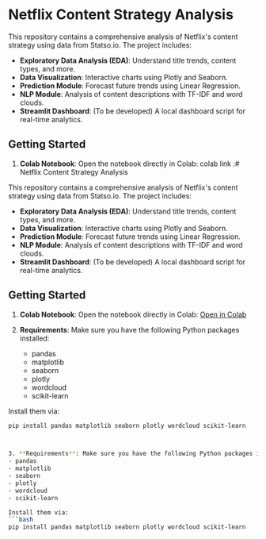 # Netflix Content Strategy Analysis

This repository contains a comprehensive analysis of Netflix's content strategy using data from Statso.io. The project includes:

- **Exploratory Data Analysis (EDA)**: Understand title trends, content types, and more.
- **Data Visualization**: Interactive charts using Plotly and Seaborn.
- **Prediction Module**: Forecast future trends using Linear Regression.
- **NLP Module**: Analysis of content descriptions with TF-IDF and word clouds.
- **Streamlit Dashboard**: (To be developed) A local dashboard script for real-time analytics.

## Getting Started

1. **Colab Notebook**: Open the notebook directly in Colab:
   colab link :# Netflix Content Strategy Analysis

This repository contains a comprehensive analysis of Netflix's content strategy using data from Statso.io. The project includes:

- **Exploratory Data Analysis (EDA)**: Understand title trends, content types, and more.
- **Data Visualization**: Interactive charts using Plotly and Seaborn.
- **Prediction Module**: Forecast future trends using Linear Regression.
- **NLP Module**: Analysis of content descriptions with TF-IDF and word clouds.
- **Streamlit Dashboard**: (To be developed) A local dashboard script for real-time analytics.

## Getting Started

1. **Colab Notebook**: Open the notebook directly in Colab:
   [Open in Colab](https://colab.research.google.com/github/<your-username>/netflix-content-strategy/blob/main/Netflix_Content_Strategy.ipynb)

2. **Requirements**: Make sure you have the following Python packages installed:
   - pandas
   - matplotlib
   - seaborn
   - plotly
   - wordcloud
   - scikit-learn

Install them via:
   ```bash
   pip install pandas matplotlib seaborn plotly wordcloud scikit-learn



3. **Requirements**: Make sure you have the following Python packages installed:
   - pandas
   - matplotlib
   - seaborn
   - plotly
   - wordcloud
   - scikit-learn

Install them via:
   ```bash
   pip install pandas matplotlib seaborn plotly wordcloud scikit-learn
